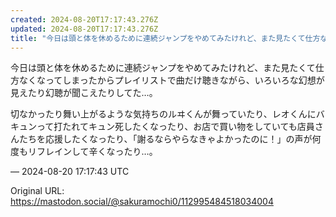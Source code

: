 ```yaml
---
created: 2024-08-20T17:17:43.276Z
updated: 2024-08-20T17:17:43.276Z
title: "今日は頭と体を休めるために連続ジャンプをやめてみたけれど、また見たくて仕方なくなってしまったからプレイリストで曲だけ聴きながら、いろいろな幻想が見えたり幻聴が聞[...]"
---
```


<p>今日は頭と体を休めるために連続ジャンプをやめてみたけれど、また見たくて仕方なくなってしまったからプレイリストで曲だけ聴きながら、いろいろな幻想が見えたり幻聴が聞こえたりしてた…。</p><p>切なかったり舞い上がるような気持ちのルヰくんが舞っていたり、レオくんにバキュンって打たれてキュン死したくなったり、お店で買い物をしていても店員さんたちを応援したくなったり、「謝るならやらなきゃよかったのに！」の声が何度もリフレインして辛くなったり…。</p>

&mdash; 2024-08-20 17:17:43 UTC

Original URL: https://mastodon.social/@sakuramochi0/112995484518034004

